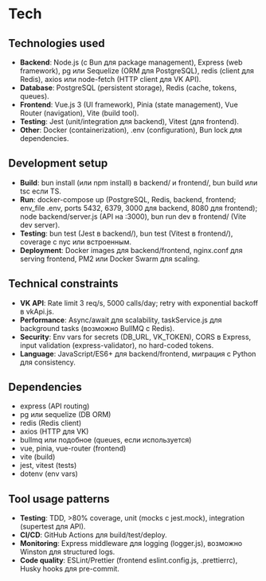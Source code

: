 # Tech

## Technologies used
- **Backend**: Node.js (с Bun для package management), Express (web framework), pg или Sequelize (ORM для PostgreSQL), redis (client для Redis), axios или node-fetch (HTTP client для VK API).
- **Database**: PostgreSQL (persistent storage), Redis (cache, tokens, queues).
- **Frontend**: Vue.js 3 (UI framework), Pinia (state management), Vue Router (navigation), Vite (build tool).
- **Testing**: Jest (unit/integration для backend), Vitest (для frontend).
- **Other**: Docker (containerization), .env (configuration), Bun lock для dependencies.

## Development setup
- **Build**: bun install (или npm install) в backend/ и frontend/, bun build или tsc если TS.
- **Run**: docker-compose up (PostgreSQL, Redis, backend, frontend; env_file .env, ports 5432, 6379, 3000 для backend, 8080 для frontend); node backend/server.js (API на :3000), bun run dev в frontend/ (Vite dev server).
- **Testing**: bun test (Jest в backend/), bun test (Vitest в frontend/), coverage с nyc или встроенным.
- **Deployment**: Docker images для backend/frontend, nginx.conf для serving frontend, PM2 или Docker Swarm для scaling.

## Technical constraints
- **VK API**: Rate limit 3 req/s, 5000 calls/day; retry with exponential backoff в vkApi.js.
- **Performance**: Async/await для scalability, taskService.js для background tasks (возможно BullMQ с Redis).
- **Security**: Env vars for secrets (DB_URL, VK_TOKEN), CORS в Express, input validation (express-validator), no hard-coded tokens.
- **Language**: JavaScript/ES6+ для backend/frontend, миграция с Python для consistency.

## Dependencies
- express (API routing)
- pg или sequelize (DB ORM)
- redis (Redis client)
- axios (HTTP для VK)
- bullmq или подобное (queues, если используется)
- vue, pinia, vue-router (frontend)
- vite (build)
- jest, vitest (tests)
- dotenv (env vars)

## Tool usage patterns
- **Testing**: TDD, >80% coverage, unit (mocks с jest.mock), integration (supertest для API).
- **CI/CD**: GitHub Actions для build/test/deploy.
- **Monitoring**: Express middleware для logging (logger.js), возможно Winston для structured logs.
- **Code quality**: ESLint/Prettier (frontend eslint.config.js, .prettierrc), Husky hooks для pre-commit.